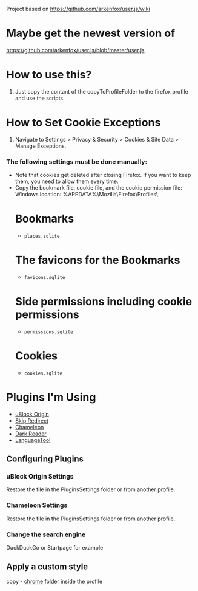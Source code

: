 Project based on https://github.com/arkenfox/user.js/wiki
# Maybe get the newest version of 
https://github.com/arkenfox/user.js/blob/master/user.js
# How to use this?
1. Just copy the contant of the copyToProfileFolder to the firefox profile and use the scripts.

# How to Set Cookie Exceptions

1. Navigate to Settings > Privacy & Security > Cookies & Site Data > Manage Exceptions.

### The following settings must be done manually:

- Note that cookies get deleted after closing Firefox. If you want to keep them, you need to allow them every time.
- Copy the bookmark file, cookie file, and the cookie permission file:
Windows location:
%APPDATA%\Mozilla\Firefox\Profiles\
  # Bookmarks
  - `places.sqlite` 
  # The favicons for the Bookmarks
  - `favicons.sqlite` 
  # Side permissions including cookie permissions
  - `permissions.sqlite`
  # Cookies 
  - `cookies.sqlite`


# Plugins I'm Using

- [uBlock Origin](https://addons.mozilla.org/firefox/downloads/latest/ublock-origin/latest.xpi)
- [Skip Redirect](https://addons.mozilla.org/firefox/downloads/latest/skip-redirect/latest.xpi)
- [Chameleon](https://addons.mozilla.org/firefox/downloads/latest/chameleon-ext/latest.xpi)
- [Dark Reader](https://addons.mozilla.org/firefox/downloads/latest/darkreader/latest.xpi)
- [LanguageTool](https://addons.mozilla.org/firefox/downloads/latest/languagetool/latest.xpi)

## Configuring Plugins

### uBlock Origin Settings

Restore the file in the PluginsSettings folder or from another profile.

### Chameleon Settings

Restore the file in the PluginsSettings folder or from another profile.

### Change the search engine
DuckDuckGo or Startpage for example

## Apply a custom style
copy - [chrome](https://github.com/Alexandermis/FirefoxStyle) folder inside the profile 
